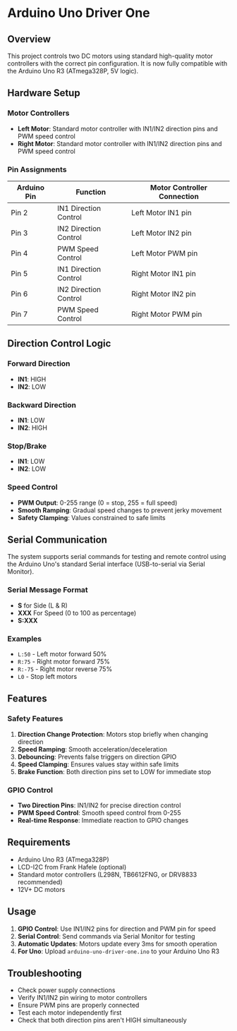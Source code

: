 # Arduino Uno Driver One

## Overview
This project controls two DC motors using standard high-quality motor controllers with the correct pin configuration. It is now fully compatible with the Arduino Uno R3 (ATmega328P, 5V logic).

## Hardware Setup

### Motor Controllers
- **Left Motor**: Standard motor controller with IN1/IN2 direction pins and PWM speed control
- **Right Motor**: Standard motor controller with IN1/IN2 direction pins and PWM speed control

### Pin Assignments
| Arduino Pin | Function | Motor Controller Connection |
|-------------|----------|----------------------------|
| Pin 2 | IN1 Direction Control | Left Motor IN1 pin |
| Pin 3 | IN2 Direction Control | Left Motor IN2 pin |
| Pin 4 | PWM Speed Control | Left Motor PWM pin |
| Pin 5 | IN1 Direction Control | Right Motor IN1 pin |
| Pin 6 | IN2 Direction Control | Right Motor IN2 pin |
| Pin 7 | PWM Speed Control | Right Motor PWM pin |

## Direction Control Logic

### Forward Direction
- **IN1**: HIGH
- **IN2**: LOW

### Backward Direction
- **IN1**: LOW
- **IN2**: HIGH

### Stop/Brake
- **IN1**: LOW
- **IN2**: LOW

### Speed Control
- **PWM Output**: 0-255 range (0 = stop, 255 = full speed)
- **Smooth Ramping**: Gradual speed changes to prevent jerky movement
- **Safety Clamping**: Values constrained to safe limits

## Serial Communication
The system supports serial commands for testing and remote control using the Arduino Uno's standard Serial interface (USB-to-serial via Serial Monitor).

### Serial Message Format
- **S** for Side (L & R)
- **XXX** For Speed (0 to 100 as percentage)
- **S:XXX**

### Examples
- `L:50` - Left motor forward 50%
- `R:75` - Right motor forward 75%
- `R:-75` - Right motor reverse 75%
- `L0` - Stop left motors

## Features

### Safety Features
1. **Direction Change Protection**: Motors stop briefly when changing direction
2. **Speed Ramping**: Smooth acceleration/deceleration
3. **Debouncing**: Prevents false triggers on direction GPIO
4. **Speed Clamping**: Ensures values stay within safe limits
5. **Brake Function**: Both direction pins set to LOW for immediate stop

### GPIO Control
- **Two Direction Pins**: IN1/IN2 for precise direction control
- **PWM Speed Control**: Smooth speed control from 0-255
- **Real-time Response**: Immediate reaction to GPIO changes

## Requirements
- Arduino Uno R3 (ATmega328P)
- LCD-I2C from Frank Hafele (optional)
- Standard motor controllers (L298N, TB6612FNG, or DRV8833 recommended)
- 12V+ DC motors

## Usage
1. **GPIO Control**: Use IN1/IN2 pins for direction and PWM pin for speed
2. **Serial Control**: Send commands via Serial Monitor for testing
3. **Automatic Updates**: Motors update every 3ms for smooth operation
4. **For Uno**: Upload `arduino-uno-driver-one.ino` to your Arduino Uno R3

## Troubleshooting
- Check power supply connections
- Verify IN1/IN2 pin wiring to motor controllers
- Ensure PWM pins are properly connected
- Test each motor independently first
- Check that both direction pins aren't HIGH simultaneously